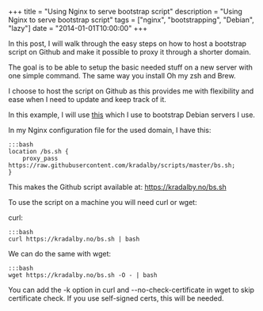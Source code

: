 +++
title = "Using Nginx to serve bootstrap script"
description = "Using Nginx to serve bootstrap script"
tags = ["nginx", "bootstrapping", "Debian", "lazy"]
date = "2014-01-01T10:00:00"
+++

In this post, I will walk through the easy steps on how to host a bootstrap script on Github and make it possible to proxy it through a shorter domain.

The goal is to be able to setup the basic needed stuff on a new server with one simple command. The same way you install Oh my zsh and Brew.

I choose to host the script on Github as this provides me with flexibility and ease when I need to update and keep track of it.

In this example, I will use [this](https://raw.githubusercontent.com/kradalby/scripts/master/bs.sh) which I use to bootstrap Debian servers I use.

In my Nginx configuration file for the used domain, I have this:

    :::bash
    location /bs.sh {
        proxy_pass https://raw.githubusercontent.com/kradalby/scripts/master/bs.sh;
    }

This makes the Github script available at: https://kradalby.no/bs.sh

To use the script on a machine you will need curl or wget:

curl:

    :::bash
    curl https://kradalby.no/bs.sh | bash

We can do the same with wget:

    :::bash
    wget https://kradalby.no/bs.sh -O - | bash

You can add the -k option in curl and --no-check-certificate in wget to skip certificate check. If you use self-signed certs, this will be needed.
